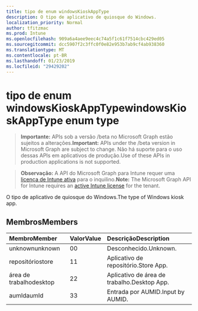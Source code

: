 ```yaml
---
title: tipo de enum windowsKioskAppType
description: O tipo de aplicativo de quiosque do Windows.
localization_priority: Normal
author: tfitzmac
ms.prod: Intune
ms.openlocfilehash: 909a6a4aee9eec4c74a5f1c61f7514cbc429ed05
ms.sourcegitcommit: dcc5907f2c3ffc0f0e82e953b7ab9cf4ab938360
ms.translationtype: MT
ms.contentlocale: pt-BR
ms.lasthandoff: 01/23/2019
ms.locfileid: "29429202"
---
```

# <a name="windowskioskapptype-enum-type"></a><span data-ttu-id="834dc-103">tipo de enum windowsKioskAppType</span><span class="sxs-lookup"><span data-stu-id="834dc-103">windowsKioskAppType enum type</span></span>

> <span data-ttu-id="834dc-104">**Importante:** APIs sob a versão /beta no Microsoft Graph estão sujeitos a alterações.</span><span class="sxs-lookup"><span data-stu-id="834dc-104">**Important:** APIs under the /beta version in Microsoft Graph are subject to change.</span></span> <span data-ttu-id="834dc-105">Não há suporte para o uso dessas APIs em aplicativos de produção.</span><span class="sxs-lookup"><span data-stu-id="834dc-105">Use of these APIs in production applications is not supported.</span></span>

> <span data-ttu-id="834dc-106">**Observação:** A API do Microsoft Graph para Intune requer uma [licença de Intune ativa](https://go.microsoft.com/fwlink/?linkid=839381) para o inquilino.</span><span class="sxs-lookup"><span data-stu-id="834dc-106">**Note:** The Microsoft Graph API for Intune requires an [active Intune license](https://go.microsoft.com/fwlink/?linkid=839381) for the tenant.</span></span>

<span data-ttu-id="834dc-107">O tipo de aplicativo de quiosque do Windows.</span><span class="sxs-lookup"><span data-stu-id="834dc-107">The type of Windows kiosk app.</span></span>

## <a name="members"></a><span data-ttu-id="834dc-108">Membros</span><span class="sxs-lookup"><span data-stu-id="834dc-108">Members</span></span>
|<span data-ttu-id="834dc-109">Membro</span><span class="sxs-lookup"><span data-stu-id="834dc-109">Member</span></span>|<span data-ttu-id="834dc-110">Valor</span><span class="sxs-lookup"><span data-stu-id="834dc-110">Value</span></span>|<span data-ttu-id="834dc-111">Descrição</span><span class="sxs-lookup"><span data-stu-id="834dc-111">Description</span></span>|
|:---|:---|:---|
|<span data-ttu-id="834dc-112">unknown</span><span class="sxs-lookup"><span data-stu-id="834dc-112">unknown</span></span>|<span data-ttu-id="834dc-113">0</span><span class="sxs-lookup"><span data-stu-id="834dc-113">0</span></span>|<span data-ttu-id="834dc-114">Desconhecido.</span><span class="sxs-lookup"><span data-stu-id="834dc-114">Unknown.</span></span>|
|<span data-ttu-id="834dc-115">repositório</span><span class="sxs-lookup"><span data-stu-id="834dc-115">store</span></span>|<span data-ttu-id="834dc-116">1</span><span class="sxs-lookup"><span data-stu-id="834dc-116">1</span></span>|<span data-ttu-id="834dc-117">Aplicativo de repositório.</span><span class="sxs-lookup"><span data-stu-id="834dc-117">Store App.</span></span>|
|<span data-ttu-id="834dc-118">área de trabalho</span><span class="sxs-lookup"><span data-stu-id="834dc-118">desktop</span></span>|<span data-ttu-id="834dc-119">2</span><span class="sxs-lookup"><span data-stu-id="834dc-119">2</span></span>|<span data-ttu-id="834dc-120">Aplicativo de área de trabalho.</span><span class="sxs-lookup"><span data-stu-id="834dc-120">Desktop App.</span></span>|
|<span data-ttu-id="834dc-121">aumId</span><span class="sxs-lookup"><span data-stu-id="834dc-121">aumId</span></span>|<span data-ttu-id="834dc-122">3</span><span class="sxs-lookup"><span data-stu-id="834dc-122">3</span></span>|<span data-ttu-id="834dc-123">Entrada por AUMID.</span><span class="sxs-lookup"><span data-stu-id="834dc-123">Input by AUMID.</span></span>|




